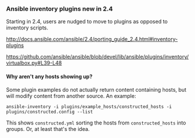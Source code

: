 ### Ansible inventory plugins new in 2.4

Starting in 2.4, users are nudged to move to plugins as opposed to inventory
scripts.

http://docs.ansible.com/ansible/2.4/porting_guide_2.4.html#inventory-plugins

https://github.com/ansible/ansible/blob/devel/lib/ansible/plugins/inventory/virtualbox.py#L39-L48

#### Why aren't any hosts showing up?

Some plugin examples do not actually return content containing hosts, but
will modify content from another source. An example:

```
ansible-inventory -i plugins/example_hosts/constructed_hosts -i plugins/constructed.config --list
```

This shows `constructed.yml` sorting the hosts from `constructed_hosts` into
groups. Or, at least that's the idea.

